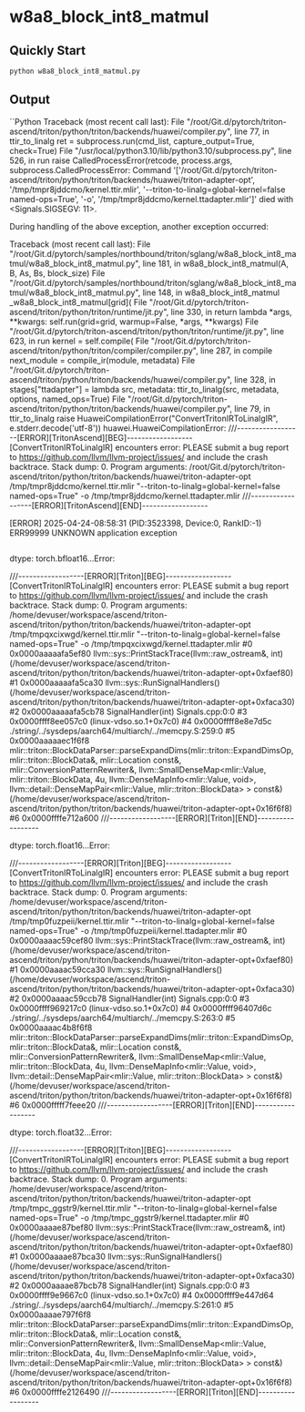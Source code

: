 # w8a8_block_int8_matmul

## Quickly Start

```Python
python w8a8_block_int8_matmul.py
```

## Output

``Python
Traceback (most recent call last):
  File "/root/Git.d/pytorch/triton-ascend/triton/python/triton/backends/huawei/compiler.py", line 77, in ttir_to_linalg
    ret = subprocess.run(cmd_list, capture_output=True, check=True)
  File "/usr/local/python3.10/lib/python3.10/subprocess.py", line 526, in run
    raise CalledProcessError(retcode, process.args,
subprocess.CalledProcessError: Command '['/root/Git.d/pytorch/triton-ascend/triton/python/triton/backends/huawei/triton-adapter-opt', '/tmp/tmpr8jddcmo/kernel.ttir.mlir', '--triton-to-linalg=global-kernel=false named-ops=True', '-o', '/tmp/tmpr8jddcmo/kernel.ttadapter.mlir']' died with <Signals.SIGSEGV: 11>.

During handling of the above exception, another exception occurred:

Traceback (most recent call last):
  File "/root/Git.d/pytorch/samples/northbound/triton/sglang/w8a8_block_int8_matmul/w8a8_block_int8_matmul.py", line 181, in <module>
    w8a8_block_int8_matmul(A, B, As, Bs, block_size)
  File "/root/Git.d/pytorch/samples/northbound/triton/sglang/w8a8_block_int8_matmul/w8a8_block_int8_matmul.py", line 148, in w8a8_block_int8_matmul
    _w8a8_block_int8_matmul[grid](
  File "/root/Git.d/pytorch/triton-ascend/triton/python/triton/runtime/jit.py", line 330, in <lambda>
    return lambda *args, **kwargs: self.run(grid=grid, warmup=False, *args, **kwargs)
  File "/root/Git.d/pytorch/triton-ascend/triton/python/triton/runtime/jit.py", line 623, in run
    kernel = self.compile(
  File "/root/Git.d/pytorch/triton-ascend/triton/python/triton/compiler/compiler.py", line 287, in compile
    next_module = compile_ir(module, metadata)
  File "/root/Git.d/pytorch/triton-ascend/triton/python/triton/backends/huawei/compiler.py", line 328, in <lambda>
    stages["ttadapter"] = lambda src, metadata: ttir_to_linalg(src, metadata, options, named_ops=True)
  File "/root/Git.d/pytorch/triton-ascend/triton/python/triton/backends/huawei/compiler.py", line 79, in ttir_to_linalg
    raise HuaweiCompilationError("ConvertTritonIRToLinalgIR", e.stderr.decode('utf-8'))
huawei.HuaweiCompilationError:
///------------------[ERROR][TritonAscend][BEG]------------------
[ConvertTritonIRToLinalgIR] encounters error:
PLEASE submit a bug report to https://github.com/llvm/llvm-project/issues/ and include the crash backtrace.
Stack dump:
0.	Program arguments: /root/Git.d/pytorch/triton-ascend/triton/python/triton/backends/huawei/triton-adapter-opt /tmp/tmpr8jddcmo/kernel.ttir.mlir "--triton-to-linalg=global-kernel=false named-ops=True" -o /tmp/tmpr8jddcmo/kernel.ttadapter.mlir
///------------------[ERROR][TritonAscend][END]------------------

[ERROR] 2025-04-24-08:58:31 (PID:3523398, Device:0, RankID:-1) ERR99999 UNKNOWN application exception
```

```
dtype: torch.bfloat16...Error: 

///------------------[ERROR][Triton][BEG]------------------
[ConvertTritonIRToLinalgIR] encounters error:
PLEASE submit a bug report to https://github.com/llvm/llvm-project/issues/ and include the crash backtrace.
Stack dump:
0.      Program arguments: /home/devuser/workspace/ascend/triton-ascend/triton/python/triton/backends/huawei/triton-adapter-opt /tmp/tmpqxcixwgd/kernel.ttir.mlir "--triton-to-linalg=global-kernel=false named-ops=True" -o /tmp/tmpqxcixwgd/kernel.ttadapter.mlir
#0 0x0000aaaaafa5ef80 llvm::sys::PrintStackTrace(llvm::raw_ostream&, int) (/home/devuser/workspace/ascend/triton-ascend/triton/python/triton/backends/huawei/triton-adapter-opt+0xfaef80)
#1 0x0000aaaaafa5ca30 llvm::sys::RunSignalHandlers() (/home/devuser/workspace/ascend/triton-ascend/triton/python/triton/backends/huawei/triton-adapter-opt+0xfaca30)
#2 0x0000aaaaafa5cb78 SignalHandler(int) Signals.cpp:0:0
#3 0x0000ffff8ee057c0 (linux-vdso.so.1+0x7c0)
#4 0x0000ffff8e8e7d5c ./string/../sysdeps/aarch64/multiarch/../memcpy.S:259:0
#5 0x0000aaaaaec1f6f8 mlir::triton::BlockDataParser::parseExpandDims(mlir::triton::ExpandDimsOp, mlir::triton::BlockData&, mlir::Location const&, mlir::ConversionPatternRewriter&, llvm::SmallDenseMap<mlir::Value, mlir::triton::BlockData, 4u, llvm::DenseMapInfo<mlir::Value, void>, llvm::detail::DenseMapPair<mlir::Value, mlir::triton::BlockData> > const&) (/home/devuser/workspace/ascend/triton-ascend/triton/python/triton/backends/huawei/triton-adapter-opt+0x16f6f8)
#6 0x0000ffffe712a600 
///------------------[ERROR][Triton][END]------------------


dtype: torch.float16...Error: 

///------------------[ERROR][Triton][BEG]------------------
[ConvertTritonIRToLinalgIR] encounters error:
PLEASE submit a bug report to https://github.com/llvm/llvm-project/issues/ and include the crash backtrace.
Stack dump:
0.      Program arguments: /home/devuser/workspace/ascend/triton-ascend/triton/python/triton/backends/huawei/triton-adapter-opt /tmp/tmp0fuzpeii/kernel.ttir.mlir "--triton-to-linalg=global-kernel=false named-ops=True" -o /tmp/tmp0fuzpeii/kernel.ttadapter.mlir
#0 0x0000aaaac59cef80 llvm::sys::PrintStackTrace(llvm::raw_ostream&, int) (/home/devuser/workspace/ascend/triton-ascend/triton/python/triton/backends/huawei/triton-adapter-opt+0xfaef80)
#1 0x0000aaaac59cca30 llvm::sys::RunSignalHandlers() (/home/devuser/workspace/ascend/triton-ascend/triton/python/triton/backends/huawei/triton-adapter-opt+0xfaca30)
#2 0x0000aaaac59ccb78 SignalHandler(int) Signals.cpp:0:0
#3 0x0000ffff969217c0 (linux-vdso.so.1+0x7c0)
#4 0x0000ffff96407d6c ./string/../sysdeps/aarch64/multiarch/../memcpy.S:263:0
#5 0x0000aaaac4b8f6f8 mlir::triton::BlockDataParser::parseExpandDims(mlir::triton::ExpandDimsOp, mlir::triton::BlockData&, mlir::Location const&, mlir::ConversionPatternRewriter&, llvm::SmallDenseMap<mlir::Value, mlir::triton::BlockData, 4u, llvm::DenseMapInfo<mlir::Value, void>, llvm::detail::DenseMapPair<mlir::Value, mlir::triton::BlockData> > const&) (/home/devuser/workspace/ascend/triton-ascend/triton/python/triton/backends/huawei/triton-adapter-opt+0x16f6f8)
#6 0x0000fffff7feee20 
///------------------[ERROR][Triton][END]------------------


dtype: torch.float32...Error: 

///------------------[ERROR][Triton][BEG]------------------
[ConvertTritonIRToLinalgIR] encounters error:
PLEASE submit a bug report to https://github.com/llvm/llvm-project/issues/ and include the crash backtrace.
Stack dump:
0.      Program arguments: /home/devuser/workspace/ascend/triton-ascend/triton/python/triton/backends/huawei/triton-adapter-opt /tmp/tmpc_ggstr9/kernel.ttir.mlir "--triton-to-linalg=global-kernel=false named-ops=True" -o /tmp/tmpc_ggstr9/kernel.ttadapter.mlir
#0 0x0000aaaae87bef80 llvm::sys::PrintStackTrace(llvm::raw_ostream&, int) (/home/devuser/workspace/ascend/triton-ascend/triton/python/triton/backends/huawei/triton-adapter-opt+0xfaef80)
#1 0x0000aaaae87bca30 llvm::sys::RunSignalHandlers() (/home/devuser/workspace/ascend/triton-ascend/triton/python/triton/backends/huawei/triton-adapter-opt+0xfaca30)
#2 0x0000aaaae87bcb78 SignalHandler(int) Signals.cpp:0:0
#3 0x0000ffff9e9667c0 (linux-vdso.so.1+0x7c0)
#4 0x0000ffff9e447d64 ./string/../sysdeps/aarch64/multiarch/../memcpy.S:261:0
#5 0x0000aaaae797f6f8 mlir::triton::BlockDataParser::parseExpandDims(mlir::triton::ExpandDimsOp, mlir::triton::BlockData&, mlir::Location const&, mlir::ConversionPatternRewriter&, llvm::SmallDenseMap<mlir::Value, mlir::triton::BlockData, 4u, llvm::DenseMapInfo<mlir::Value, void>, llvm::detail::DenseMapPair<mlir::Value, mlir::triton::BlockData> > const&) (/home/devuser/workspace/ascend/triton-ascend/triton/python/triton/backends/huawei/triton-adapter-opt+0x16f6f8)
#6 0x0000ffffe2126490 
///------------------[ERROR][Triton][END]------------------
```
